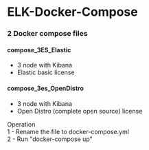# ELK-Docker-Compose

### 2 Docker compose files

#### compose_3ES_Elastic 
- 3 node with Kibana
- Elastic basic license

#### compose_3es_OpenDistro
- 3 node with Kibana
- Open Distro (complete open source) license

Operation  
1 - Rename the file to docker-compose.yml  
2 - Run "docker-compose up"
